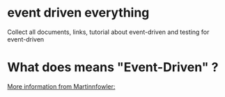 # event driven everything
Collect all documents, links, tutorial about event-driven and testing for event-driven
# What does means "Event-Driven" ?
[More information from Martinnfowler: ](https://martinfowler.com/articles/201701-event-driven.html)
